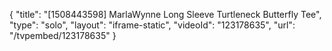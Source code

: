 {
    "title": "[1508443598] MarlaWynne Long Sleeve Turtleneck Butterfly Tee",
    "type": "solo",
    "layout": "iframe-static",
    "videoId": "123178635",
    "url": "\/tvpembed\/123178635"
}